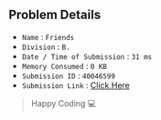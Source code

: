 ## Problem Details 
 
- `Name`                      : `Friends`
- `Division`                  : `B.`
- `Date / Time of Submission` : `31 ms`
- `Memory Consumed`           : `0 KB`
- `Submission ID`             : `40046599`
- `Submission Link`           : [Click Here](http://codeforces.com/contest/94/submission/40046599)

> Happy Coding   :computer: